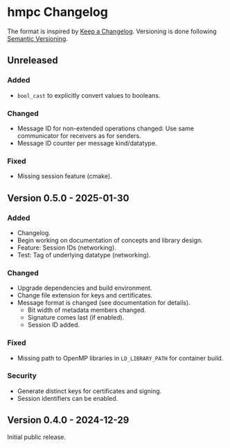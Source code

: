 # hmpc Changelog

The format is inspired by [Keep a Changelog](https://keepachangelog.com/en/1.1.0/).
Versioning is done following [Semantic Versioning](https://semver.org/spec/v2.0.0.html).


## Unreleased

### Added

- `bool_cast` to explicitly convert values to booleans.

### Changed

- Message ID for non-extended operations changed: Use same communicator for receivers as for senders.
- Message ID counter per message kind/datatype.

### Fixed

- Missing session feature (cmake).


## Version 0.5.0 - 2025-01-30

### Added

- Changelog.
- Begin working on documentation of concepts and library design.
- Feature: Session IDs (networking).
- Test: Tag of underlying datatype (networking).

### Changed

- Upgrade dependencies and build environment.
- Change file extension for keys and certificates.
- Message format is changed (see documentation for details).
    - Bit width of metadata members changed.
    - Signature comes last (if enabled).
    - Session ID added.

### Fixed

- Missing path to OpenMP libraries in `LD_LIBRARY_PATH` for container build.

### Security

- Generate distinct keys for certificates and signing.
- Session identifiers can be enabled.


## Version 0.4.0 - 2024-12-29

Initial public release.
